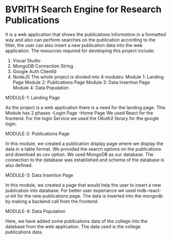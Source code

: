# BVRITH Search Engine for Research Publications
It is a web application that shows the publications information in a formatted way and also can perform searches on the publication according to the filter, the user can also insert a new publication data into the web application.
The resources required for developing this project include:
  1. Visual Studio
  2. MongoDB Connection String
  3. Google Auth ClientId
  4. NodeJS
The whole project is divided into 4 modules:
Module 1: Landing Page
Module 2: Publications Page
Module 3: Data Insertion Page
Module 4: Data Population

MODULE-1: Landing Page

As the project is a web application there is a need for the landing page.
This Module has 2 phases
 -Login Page
 -Home Page
We used React for the frontend. For the login Service we used the OAuth2 library for the google login.
 
MODULE-2: Publications Page
 
 In this module, we created a publication display page where we display the data in a table format.
We provided the search options on the publications and download as csv option.
We used MongoDB as our database. The connection to the database was established and schema of the database is also defined.


MODULE-3: Data Insertion Page

 In this module, we created a page that would help the user to insert a new publication into database. 
For better user experiance we used mdb-react-ui-kit for the new publications page. The data is inserted into the mongodb by making a backend call from the frontend.

MODULE-4: Data Population

Here, we have added some publications data of the college into the database from the web application.
The data used is the college publications data.

